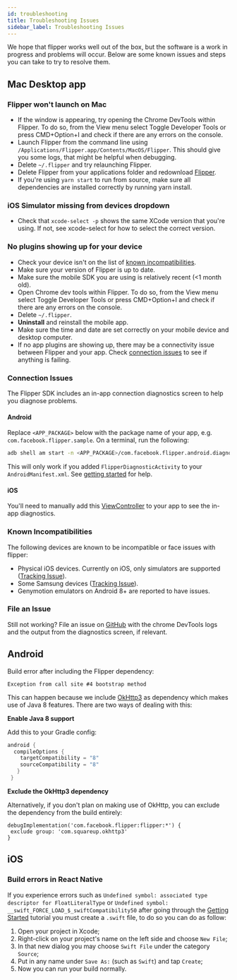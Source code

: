 ```yaml
---
id: troubleshooting
title: Troubleshooting Issues
sidebar_label: Troubleshooting Issues
---
```


We hope that flipper works well out of the box, but the software is a work in progress and problems will occur. Below are some known issues and steps you can take to try to resolve them.

## Mac Desktop app

### Flipper won't launch on Mac

* If the window is appearing, try opening the Chrome DevTools within Flipper. To do so, from the View menu select Toggle Developer Tools or press CMD+Option+I and check if there are any errors on the console.
* Launch Flipper from the command line using `/Applications/Flipper.app/Contents/MacOS/Flipper`. This should give you some logs, that might be helpful when debugging.
* Delete `~/.flipper` and try relaunching Flipper.
* Delete Flipper from your applications folder and redownload [Flipper](https://www.facebook.com/fbflipper/public/mac).
* If you're using `yarn start` to run from source, make sure all dependencies are installed correctly by running yarn install.

### iOS Simulator missing from devices dropdown

* Check that `xcode-select -p` shows the same XCode version that you're using. If not, see xcode-select for how to select the correct version.

### No plugins showing up for your device

* Check your device isn't on the list of [known incompatibilities](#known-incompatibilities).
* Make sure your version of Flipper is up to date.
* Make sure the mobile SDK you are using is relatively recent (<1 month old).
* Open Chrome dev tools within Flipper. To do so, from the View menu select Toggle Developer Tools or press CMD+Option+I and check if there are any errors on the console.
* Delete `~/.flipper`.
* **Uninstall** and reinstall the mobile app.
* Make sure the time and date are set correctly on your mobile device and desktop computer.
* If no app plugins are showing up, there may be a connectivity issue between Flipper and your app. Check [connection issues](#connection-issues) to see if anything is failing.

### Connection Issues
The Flipper SDK includes an in-app connection diagnostics screen to help you diagnose problems.

#### Android
Replace `<APP_PACKAGE>` below with the package name of your app, e.g. `com.facebook.flipper.sample`.
On a terminal, run the following:
```bash
adb shell am start -n <APP_PACKAGE>/com.facebook.flipper.android.diagnostics.FlipperDiagnosticActivity
```
This will only work if you added `FlipperDiagnosticActivity` to your `AndroidManifest.xml`. See [getting started](getting-started.html) for help.

#### iOS
You'll need to manually add this [ViewController](https://github.com/facebook/flipper/blob/master/iOS/FlipperKit/FlipperDiagnosticsViewController.m) to your app to see the in-app diagnostics.

### Known Incompatibilities
The following devices are known to be incompatible or face issues with flipper:
* Physical iOS devices. Currently on iOS, only simulators are supported ([Tracking Issue](https://github.com/facebook/flipper/issues/262)).
* Some Samsung devices ([Tracking Issue](https://github.com/facebook/flipper/issues/92)).
* Genymotion emulators on Android 8+ are reported to have issues.

### File an Issue
Still not working? File an issue on [GitHub](https://github.com/facebook/flipper/issues) with the chrome DevTools logs and the output from the diagnostics screen, if relevant.

## Android

Build error after including the Flipper dependency:

```
Exception from call site #4 bootstrap method
```

This can happen because we include [OkHttp3](https://github.com/square/okhttp/issues/4597#issuecomment-461204144) as dependency which makes use of Java 8 features. There are two ways of dealing with this:

**Enable Java 8 support**

Add this to your Gradle config:

```groovy
android { 
  compileOptions { 
    targetCompatibility = "8"
    sourceCompatibility = "8"
   }
 }
 ```
 
 **Exclude the OkHttp3 dependency**
 
 Alternatively, if you don't plan on making use of OkHttp, you can exclude the dependency from the build entirely:
 
 ```
debugImplementation('com.facebook.flipper:flipper:*') {
  exclude group: 'com.squareup.okhttp3'
}
```

## iOS

### Build errors in React Native

If you experience errors such as `Undefined symbol: associated type descriptor for FloatLiteralType` or `Undefined symbol: __swift_FORCE_LOAD_$_swiftCompatibility50` after going through the [Getting Started](/docs/getting-started.html) tutorial you must create a `.swift` file, to do so you can do as follow:

1. Open your project in Xcode;
1. Right-click on your project's name on the left side and choose `New File`;
1. In that new dialog you may choose `Swift File` under the category `Source`;
1. Put in any name under `Save As:` (such as `Swift`) and tap `Create`;
1. Now you can run your build normally.
